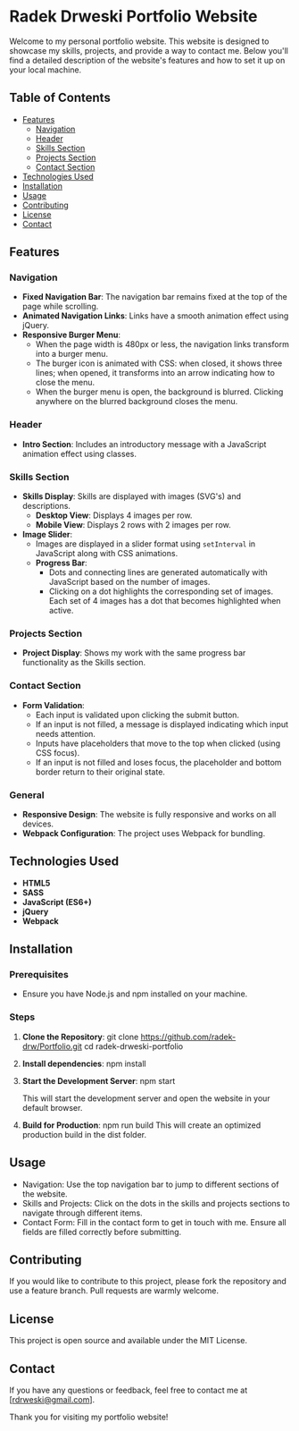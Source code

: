 # Radek Drweski Portfolio Website

Welcome to my personal portfolio website. This website is designed to showcase my skills, projects, and provide a way to contact me. Below you'll find a detailed description of the website's features and how to set it up on your local machine.

## Table of Contents

- [Features](#features)
  - [Navigation](#navigation)
  - [Header](#header)
  - [Skills Section](#skills-section)
  - [Projects Section](#projects-section)
  - [Contact Section](#contact-section)
- [Technologies Used](#technologies-used)
- [Installation](#setup)
- [Usage](#usage)
- [Contributing](#contributing)
- [License](#license)
- [Contact](#contact)

## Features

### Navigation

- **Fixed Navigation Bar**: The navigation bar remains fixed at the top of the page while scrolling.
- **Animated Navigation Links**: Links have a smooth animation effect using jQuery.
- **Responsive Burger Menu**:
  - When the page width is 480px or less, the navigation links transform into a burger menu.
  - The burger icon is animated with CSS: when closed, it shows three lines; when opened, it transforms into an arrow indicating how to close the menu.
  - When the burger menu is open, the background is blurred. Clicking anywhere on the blurred background closes the menu.

### Header

- **Intro Section**: Includes an introductory message with a JavaScript animation effect using classes.

### Skills Section

- **Skills Display**: Skills are displayed with images (SVG's) and descriptions.
  - **Desktop View**: Displays 4 images per row.
  - **Mobile View**: Displays 2 rows with 2 images per row.
- **Image Slider**:
  - Images are displayed in a slider format using `setInterval` in JavaScript along with CSS animations.
  - **Progress Bar**:
    - Dots and connecting lines are generated automatically with JavaScript based on the number of images.
    - Clicking on a dot highlights the corresponding set of images. Each set of 4 images has a dot that becomes highlighted when active.

### Projects Section

- **Project Display**: Shows my work with the same progress bar functionality as the Skills section.

### Contact Section

- **Form Validation**:
  - Each input is validated upon clicking the submit button.
  - If an input is not filled, a message is displayed indicating which input needs attention.
  - Inputs have placeholders that move to the top when clicked (using CSS focus).
  - If an input is not filled and loses focus, the placeholder and bottom border return to their original state.

### General

- **Responsive Design**: The website is fully responsive and works on all devices.
- **Webpack Configuration**: The project uses Webpack for bundling.

## Technologies Used

- **HTML5**
- **SASS**
- **JavaScript (ES6+)**
- **jQuery**
- **Webpack**

## Installation

### Prerequisites

- Ensure you have Node.js and npm installed on your machine.

### Steps

1. **Clone the Repository**:
   git clone https://github.com/radek-drw/Portfolio.git
   cd radek-drweski-portfolio
2. **Install dependencies**:
   npm install
3. **Start the Development Server**:
   npm start

   This will start the development server and open the website in your default browser.

4. **Build for Production**:
   npm run build
   This will create an optimized production build in the dist folder.

## Usage

- Navigation: Use the top navigation bar to jump to different sections of the website.
- Skills and Projects: Click on the dots in the skills and projects sections to navigate through different items.
- Contact Form: Fill in the contact form to get in touch with me. Ensure all fields are filled correctly before submitting.

## Contributing

If you would like to contribute to this project, please fork the repository and use a feature branch. Pull requests are warmly welcome.

## License

This project is open source and available under the MIT License.

## Contact

If you have any questions or feedback, feel free to contact me at [rdrweski@gmail.com].

Thank you for visiting my portfolio website!
